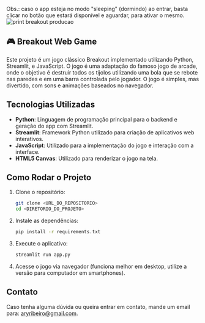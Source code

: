 Obs.: caso o app esteja no modo "sleeping" (dormindo) ao entrar, basta clicar no botão que estará disponível e aguardar, para ativar o mesmo. 
![print breakout producao](https://github.com/user-attachments/assets/9ffa430c-900c-490e-a60f-a3761b462135)

## 🎮 Breakout Web Game

Este projeto é um jogo clássico Breakout implementado utilizando Python, Streamlit, e JavaScript. O jogo é uma adaptação do famoso jogo de arcade, onde o objetivo é destruir todos os tijolos utilizando uma bola que se rebote nas paredes e em uma barra controlada pelo jogador. O jogo é simples, mas divertido, com sons e animações baseados no navegador.

## Tecnologias Utilizadas

- **Python**: Linguagem de programação principal para o backend e geração do app com Streamlit.
- **Streamlit**: Framework Python utilizado para criação de aplicativos web interativos.
- **JavaScript**: Utilizado para a implementação do jogo e interação com a interface.
- **HTML5 Canvas**: Utilizado para renderizar o jogo na tela.

## Como Rodar o Projeto

1. Clone o repositório:
    ```bash
    git clone <URL_DO_REPOSITORIO>
    cd <DIRETORIO_DO_PROJETO>
    ```

2. Instale as dependências:
    ```bash
    pip install -r requirements.txt
    ```

3. Execute o aplicativo:
    ```bash
    streamlit run app.py
    ```

4. Acesse o jogo via navegador (funciona melhor em desktop, utilize a versão para computador em smartphones).

## Contato

Caso tenha alguma dúvida ou queira entrar em contato, mande um email para: [aryribeiro@gmail.com](mailto:aryribeiro@gmail.com).